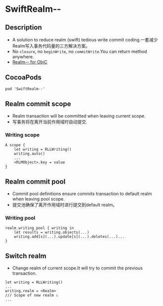 # SwiftRealm--
## Description
* A solution to reduce realm (swift) tedious write commit coding.一套减少Realm写入事务代码量的三方解决方案。
* No `closure`, no `beginWrite`, no `commitWrite`.You can return method anywhere.
* [Realm-- for ObjC](https://github.com/Meterwhite/Realm-- "Realm-- for ObjC")

## CocoaPods
```
pod 'SwiftRealm--'
```
## Realm commit scope
- Realm transaction will be committed when leaving current scope.
- 写事务将在离开当前作用域时自动提交.
### Writing scope
```objc
A scope {
    let writing = RLLWriting()
    writing.auto()
    ...
    <RLMObject>.key = value
}
```
## Realm commit pool
- Commit pool definitions ensure commits transaction to default realm when leaving pool scope.
- 提交池确保了离开作用域时进行提交到default realm。
### Writing pool
```objc
realm_writing_pool { writing in
    let results = writing.objects(...)
    writing.add[s](...).update[s](...).deletes(...)...
}
```

## Switch realm
- Change realm of current scope.It will try to commit the previous transaction.
```objc
let writing = RLLWriting()
...
writing.realm = <Realm>
/// Scope of new realm ⤵️
...
```

